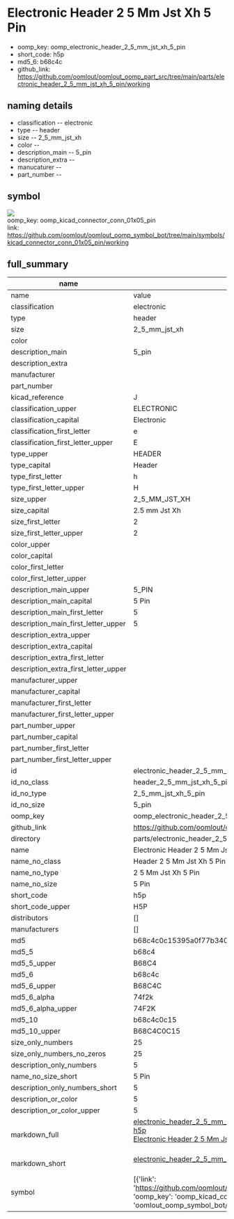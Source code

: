# Electronic Header 2 5 Mm Jst Xh 5 Pin

  
* oomp_key: oomp_electronic_header_2_5_mm_jst_xh_5_pin 
* short_code: h5p
* md5_6: b68c4c  
* github_link: https://github.com/oomlout/oomlout_oomp_part_src/tree/main/parts/electronic_header_2_5_mm_jst_xh_5_pin/working  
## naming details
* classification -- electronic
* type -- header
* size -- 2_5_mm_jst_xh
* color -- 
* description_main -- 5_pin
* description_extra -- 
* manucaturer -- 
* part_number -- 



## symbol

![](symbol/{index}}/working/working_600.png)  
oomp_key: oomp_kicad_connector_conn_01x05_pin  
link: https://github.com/oomlout/oomlout_oomp_symbol_bot/tree/main/symbols/kicad_connector_conn_01x05_pin/working  


## full_summary
| name | value | 
| --- | --- | 
| name | value | 
| classification | electronic | 
| type | header | 
| size | 2_5_mm_jst_xh | 
| color |  | 
| description_main | 5_pin | 
| description_extra |  | 
| manufacturer |  | 
| part_number |  | 
| kicad_reference | J | 
| classification_upper | ELECTRONIC | 
| classification_capital | Electronic | 
| classification_first_letter | e | 
| classification_first_letter_upper | E | 
| type_upper | HEADER | 
| type_capital | Header | 
| type_first_letter | h | 
| type_first_letter_upper | H | 
| size_upper | 2_5_MM_JST_XH | 
| size_capital | 2.5 mm Jst Xh | 
| size_first_letter | 2 | 
| size_first_letter_upper | 2 | 
| color_upper |  | 
| color_capital |  | 
| color_first_letter |  | 
| color_first_letter_upper |  | 
| description_main_upper | 5_PIN | 
| description_main_capital | 5 Pin | 
| description_main_first_letter | 5 | 
| description_main_first_letter_upper | 5 | 
| description_extra_upper |  | 
| description_extra_capital |  | 
| description_extra_first_letter |  | 
| description_extra_first_letter_upper |  | 
| manufacturer_upper |  | 
| manufacturer_capital |  | 
| manufacturer_first_letter |  | 
| manufacturer_first_letter_upper |  | 
| part_number_upper |  | 
| part_number_capital |  | 
| part_number_first_letter |  | 
| part_number_first_letter_upper |  | 
| id | electronic_header_2_5_mm_jst_xh_5_pin | 
| id_no_class | header_2_5_mm_jst_xh_5_pin | 
| id_no_type | 2_5_mm_jst_xh_5_pin | 
| id_no_size | 5_pin | 
| oomp_key | oomp_electronic_header_2_5_mm_jst_xh_5_pin | 
| github_link | https://github.com/oomlout/oomlout_oomp_part_src/tree/main/parts/electronic_header_2_5_mm_jst_xh_5_pin/working | 
| directory | parts/electronic_header_2_5_mm_jst_xh_5_pin | 
| name | Electronic Header 2 5 Mm Jst Xh 5 Pin | 
| name_no_class | Header 2 5 Mm Jst Xh 5 Pin | 
| name_no_type | 2 5 Mm Jst Xh 5 Pin | 
| name_no_size | 5 Pin | 
| short_code | h5p | 
| short_code_upper | H5P | 
| distributors | [] | 
| manufacturers | [] | 
| md5 | b68c4c0c15395a0f77b34069cef83b94 | 
| md5_5 | b68c4 | 
| md5_5_upper | B68C4 | 
| md5_6 | b68c4c | 
| md5_6_upper | B68C4C | 
| md5_6_alpha | 74f2k | 
| md5_6_alpha_upper | 74F2K | 
| md5_10 | b68c4c0c15 | 
| md5_10_upper | B68C4C0C15 | 
| size_only_numbers | 25 | 
| size_only_numbers_no_zeros | 25 | 
| description_only_numbers | 5 | 
| name_no_size_short | 5 Pin | 
| description_only_numbers_short | 5 | 
| description_or_color | 5 | 
| description_or_color_upper | 5 | 
| markdown_full | [electronic_header_2_5_mm_jst_xh_5_pin](https://github.com/oomlout/oomlout_oomp_part_src/tree/main/parts/electronic_header_2_5_mm_jst_xh_5_pin/working)<br>[h5p](https://github.com/oomlout/oomlout_oomp_part_src/tree/main/parts/electronic_header_2_5_mm_jst_xh_5_pin/working)<br>[Electronic Header 2 5 Mm Jst Xh 5 Pin](https://github.com/oomlout/oomlout_oomp_part_src/tree/main/parts/electronic_header_2_5_mm_jst_xh_5_pin/working)<br><br> | 
| markdown_short | [electronic_header_2_5_mm_jst_xh_5_pin](https://github.com/oomlout/oomlout_oomp_part_src/tree/main/parts/electronic_header_2_5_mm_jst_xh_5_pin/working)<br><br> | 
| symbol | [{'link': 'https://github.com/oomlout/oomlout_oomp_symbol_bot/tree/main/symbols/kicad_connector_conn_01x05_pin', 'oomp_key': 'oomp_kicad_connector_conn_01x05_pin', 'directory': 'oomlout_oomp_symbol_bot/symbols/kicad_connector_conn_01x05_pin//working/working.kicad_sym', 'index': 0}] | 
